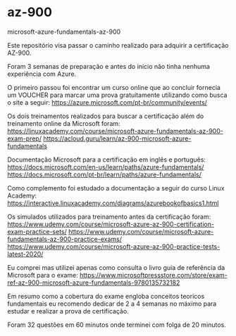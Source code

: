# az-900
microsoft-azure-fundamentals-az-900

Este repositório visa passar o caminho realizado para adquirir a certificação AZ-900.

Foram 3 semanas de preparação e antes do início não tinha nenhuma experiência com Azure.

O primeiro passou foi encontrar um curso online que ao concluir fornecia um VOUCHER para marcar uma prova gratuitamente utilizando como busca o site a seguir:
https://azure.microsoft.com/pt-br/community/events/

Os dois treinamentos realizados para buscar a certificação além do treinamento online da Microsoft foram:
https://linuxacademy.com/course/microsoft-azure-fundamentals-az-900-exam-prep/
https://acloud.guru/learn/az-900-microsoft-azure-fundamentals

Documentação Microsoft para a certificação em inglês e português:
https://docs.microsoft.com/en-us/learn/paths/azure-fundamentals/
https://docs.microsoft.com/pt-br/learn/paths/azure-fundamentals/

Como complemento foi estudado a documentação a seguir do curso Linux Academy:
https://interactive.linuxacademy.com/diagrams/azurebookofbasics1.html

Os simulados utilizados para treinamento antes da certificação foram:
https://www.udemy.com/course/microsoft-azure-az-900-certification-exam-practice-sets/
https://www.udemy.com/course/microsoft-azure-fundamentals-az-900-practice-exams/
https://www.udemy.com/course/microsoft-azure-az-900-practice-tests-latest-2020/

Eu comprei mas utilizei apenas como consulta o livro guia de referência da Microsoft para o exame:
https://www.microsoftpressstore.com/store/exam-ref-az-900-microsoft-azure-fundamentals-9780135732182

Em resumo como a cobertura do exame engloba conceitos teoricos fundamentais eu recomendo dedicar de 2 a 4 semanas no máximo para estudar e realizar a prova de certificação.

Foram 32 questões em 60 minutos onde terminei com folga de 20 minutos.
